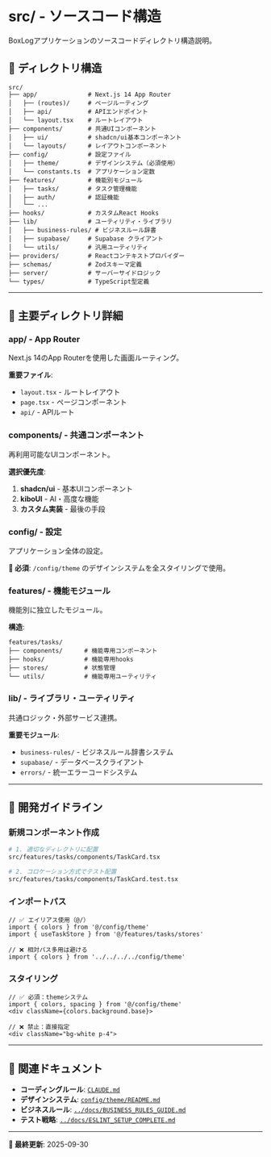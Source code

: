 # src/ - ソースコード構造

BoxLogアプリケーションのソースコードディレクトリ構造説明。

## 📁 ディレクトリ構造

```
src/
├── app/              # Next.js 14 App Router
│   ├── (routes)/     # ページルーティング
│   ├── api/          # APIエンドポイント
│   └── layout.tsx    # ルートレイアウト
├── components/       # 共通UIコンポーネント
│   ├── ui/           # shadcn/ui基本コンポーネント
│   └── layouts/      # レイアウトコンポーネント
├── config/           # 設定ファイル
│   ├── theme/        # デザインシステム（必須使用）
│   └── constants.ts  # アプリケーション定数
├── features/         # 機能別モジュール
│   ├── tasks/        # タスク管理機能
│   ├── auth/         # 認証機能
│   └── ...
├── hooks/            # カスタムReact Hooks
├── lib/              # ユーティリティ・ライブラリ
│   ├── business-rules/ # ビジネスルール辞書
│   ├── supabase/     # Supabase クライアント
│   └── utils/        # 汎用ユーティリティ
├── providers/        # Reactコンテキストプロバイダー
├── schemas/          # Zodスキーマ定義
├── server/           # サーバーサイドロジック
└── types/            # TypeScript型定義
```

---

## 🎯 主要ディレクトリ詳細

### app/ - App Router

Next.js 14のApp Routerを使用した画面ルーティング。

**重要ファイル**:

- `layout.tsx` - ルートレイアウト
- `page.tsx` - ページコンポーネント
- `api/` - APIルート

### components/ - 共通コンポーネント

再利用可能なUIコンポーネント。

**選択優先度**:

1. **shadcn/ui** - 基本UIコンポーネント
2. **kiboUI** - AI・高度な機能
3. **カスタム実装** - 最後の手段

### config/ - 設定

アプリケーション全体の設定。

**🚨 必須**: `/config/theme` のデザインシステムを全スタイリングで使用。

### features/ - 機能モジュール

機能別に独立したモジュール。

**構造**:

```
features/tasks/
├── components/      # 機能専用コンポーネント
├── hooks/           # 機能専用hooks
├── stores/          # 状態管理
└── utils/           # 機能専用ユーティリティ
```

### lib/ - ライブラリ・ユーティリティ

共通ロジック・外部サービス連携。

**重要モジュール**:

- `business-rules/` - ビジネスルール辞書システム
- `supabase/` - データベースクライアント
- `errors/` - 統一エラーコードシステム

---

## 🔧 開発ガイドライン

### 新規コンポーネント作成

```bash
# 1. 適切なディレクトリに配置
src/features/tasks/components/TaskCard.tsx

# 2. コロケーション方式でテスト配置
src/features/tasks/components/TaskCard.test.tsx
```

### インポートパス

```tsx
// ✅ エイリアス使用（@/）
import { colors } from '@/config/theme'
import { useTaskStore } from '@/features/tasks/stores'

// ❌ 相対パス多用は避ける
import { colors } from '../../../../config/theme'
```

### スタイリング

```tsx
// ✅ 必須：themeシステム
import { colors, spacing } from '@/config/theme'
<div className={colors.background.base}>

// ❌ 禁止：直接指定
<div className="bg-white p-4">
```

---

## 🔗 関連ドキュメント

- **コーディングルール**: [`CLAUDE.md`](./CLAUDE.md)
- **デザインシステム**: [`config/theme/README.md`](./config/theme/README.md)
- **ビジネスルール**: [`../docs/BUSINESS_RULES_GUIDE.md`](../docs/BUSINESS_RULES_GUIDE.md)
- **テスト戦略**: [`../docs/ESLINT_SETUP_COMPLETE.md`](../docs/ESLINT_SETUP_COMPLETE.md)

---

**📖 最終更新**: 2025-09-30

